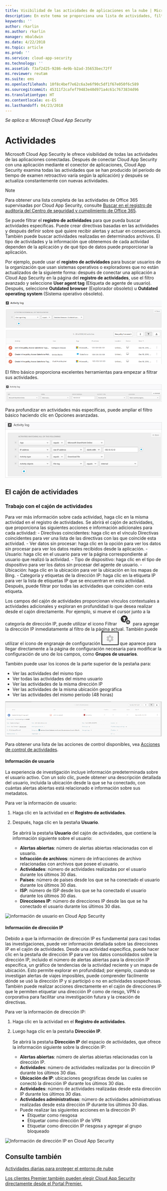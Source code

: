 ```yaml
---
title: Visibilidad de las actividades de aplicaciones en la nube | Microsoft Docs
description: En este tema se proporciona una lista de actividades, filtros y parámetros de coincidencia que se pueden aplicar a directivas de actividad.
keywords: ''
author: rkarlin
ms.author: rkarlin
manager: mbaldwin
ms.date: 4/22/2018
ms.topic: article
ms.prod: ''
ms.service: cloud-app-security
ms.technology: ''
ms.assetid: f3af2d25-9286-4e9b-b2ad-35653bec72ff
ms.reviewer: reutam
ms.suite: ems
ms.openlocfilehash: 10f8c4bef7e62c6a3e6f90c5df1f67e050f6c589
ms.sourcegitcommit: 45311f2cafef79483e40d971a4c61c7673834d96
ms.translationtype: HT
ms.contentlocale: es-ES
ms.lasthandoff: 04/23/2018
---
```

*Se aplica a: Microsoft Cloud App Security*


# <a name="activities"></a>Actividades
Microsoft Cloud App Security le ofrece visibilidad de todas las actividades de las aplicaciones conectadas. Después de conectar Cloud App Security con una aplicación mediante el conector de aplicaciones, Cloud App Security examina todas las actividades que se han producido (el período de tiempo de examen retroactivo varía según la aplicación) y después se actualiza constantemente con nuevas actividades. 

> [!NOTE] 
> Para obtener una lista completa de las actividades de Office 365 supervisadas por Cloud App Security, consulte [Buscar en el registro de auditoría del Centro de seguridad y cumplimiento de Office 365](https://support.office.com/article/Search-the-audit-log-in-the-Office-365-Security-Compliance-Center-0d4d0f35-390b-4518-800e-0c7ec95e946c?ui=en-US&rs=en-US&ad=US#ID0EABAAA=Audited_activities).

Se puede filtrar el **registro de actividades** para que pueda buscar actividades específicas. Puede crear directivas basadas en las actividades y después definir sobre qué quiere recibir alertas y actuar en consecuencia. También puede buscar actividades realizadas en determinados archivos. El tipo de actividades y la información que obtenemos de cada actividad dependen de la aplicación y de qué tipo de datos puede proporcionar la aplicación. 

Por ejemplo, puede usar el **registro de actividades** para buscar usuarios de la organización que usan sistemas operativos o exploradores que no están actualizados de la siguiente forma: después de conectar una aplicación a Cloud App Security en la página del **registro de actividades**, use el filtro avanzado y seleccione **User agent tag** (Etiqueta de agente de usuario). Después, seleccione **Outdated browser** (Explorador obsoleto) u **Outdated operating system** (Sistema operativo obsoleto).

 ![Ejemplo de actividad de explorador obsoleto](media/activity-example-outdated.png)
 
El filtro básico proporciona excelentes herramientas para empezar a filtrar sus actividades.

 ![filtro de registro de actividad básica](media/activity-log-filter-basic.png)

Para profundizar en actividades más específicas, puede ampliar el filtro básico haciendo clic en Opciones avanzadas.

 ![filtro de registro de actividad avanzada](media/activity-log-filter-advanced.png)


## <a name="the-activity-drawer"></a>El cajón de actividades

### <a name="working-with-the-activity-drawer"></a>Trabajo con el cajón de actividades

Para ver más información sobre cada actividad, haga clic en la misma actividad en el registro de actividades. Se abrirá el cajón de actividades, que proporciona las siguientes acciones e información adicionales para cada actividad:
    - Directivas coincidentes: haga clic en el vínculo Directivas coincidentes para ver una lista de las directivas con las que coincide esta actividad.
    - Ver datos sin procesar: haga clic en la opción para ver los datos sin procesar para ver los datos reales recibidos desde la aplicación.
    - Usuario: haga clic en el usuario para ver la página correspondiente al usuario que realizó la actividad. 
    - Tipo de dispositivo: haga clic en el tipo de dispositivo para ver los datos sin procesar del agente de usuario. 
    - Ubicación: haga clic en la ubicación para ver la ubicación en los mapas de Bing.
    - Categoría y etiquetas de la dirección IP: haga clic en la etiqueta IP para ver la lista de etiquetas IP que se encuentran en esta actividad. Después, puede filtrar por todas las actividades que coinciden con esta etiqueta.    

 Los campos del cajón de actividades proporcionan vínculos contextuales a actividades adicionales y exploran en profundidad lo que desea realizar desde el cajón directamente. Por ejemplo, si mueve el cursor junto a la categoría de dirección IP, puede utilizar el icono Filtrar ![Agregar a filtro](./media/add-to-filter-icon.png) para agregar la dirección IP inmediatamente al filtro de la página actual. También puede utilizar el icono de engranaje de configuración ![icono de configuración](./media/contextual-settings-icon.png) que aparece para llegar directamente a la página de configuración necesaria para modificar la configuración de uno de los campos, como **Grupos de usuarios**.

 También puede usar los iconos de la parte superior de la pestaña para:
 - Ver las actividades del mismo tipo
 - Ver todas las actividades del mismo usuario
 - Ver las actividades de la misma dirección IP
 - Ver las actividades de la misma ubicación geográfica
 - Ver las actividades del mismo período (48 horas)
 
![cajón de actividades](./media/activity-drawer.png "cajón de actividades")  
  
Para obtener una lista de las acciones de control disponibles, vea [Acciones de control de actividades](governance-actions.md#activity-governance-actions).

#### <a name="user-insights"></a>Información de usuario

La experiencia de investigación incluye información predeterminada sobre el usuario activo. Con un solo clic, puede obtener una descripción detallada del usuario, incluida la ubicación desde la que se ha conectado, con cuántas alertas abiertas está relacionado e información sobre sus metadatos.

Para ver la información de usuario:

1. Haga clic en la actividad en el **Registro de actividades**.

2. Después, haga clic en la pestaña **Usuario**. <br></br> Se abrirá la pestaña **Usuario** del cajón de actividades, que contiene la información siguiente sobre el usuario:
    - **Alertas abiertas**: número de alertas abiertas relacionadas con el usuario.
    - **Infracción de archivos**: número de infracciones de archivo relacionadas con archivos que posee el usuario.
    - **Actividades**: número de actividades realizadas por el usuario durante los últimos 30 días.
    - **Países**: número de países desde los que se ha conectado el usuario durante los últimos 30 días.
    - **ISP**: número de ISP desde los que se ha conectado el usuario durante los últimos 30 días.
    - **Direcciones IP**: número de direcciones IP desde las que se ha conectado el usuario durante los últimos 30 días.

![información de usuario en Cloud App Security](./media/user-insights.png)

#### <a name="ip-address-insights"></a>Información de dirección IP

Debido a que la información de dirección IP es fundamental para casi todas las investigaciones, puede ver información detallada sobre las direcciones IP en el cajón de actividades. Desde una actividad específica, puede hacer clic en la pestaña de dirección IP para ver los datos consolidados sobre la dirección IP, incluido el número de alertas abiertas para la dirección IP específica, un gráfico de tendencias de la actividad reciente y un mapa de ubicación. Esto permite explorar en profundidad; por ejemplo, cuando se investigan alertas de viajes imposibles, puede comprender fácilmente dónde se usó la dirección IP y si participó o no en actividades sospechosas. También puede realizar acciones directamente en el cajón de direcciones IP que le permiten etiquetar una dirección IP como de riesgo, VPN o corporativa para facilitar una investigación futura y la creación de directivas.

Para ver la información de dirección IP:

1. Haga clic en la actividad en el **Registro de actividades**.

2. Luego haga clic en la pestaña **Dirección IP**. <br></br> Se abrirá la pestaña **Dirección IP** del espacio de actividades, que ofrece la información siguiente sobre la dirección IP:
    - **Alertas abiertas**: número de alertas abiertas relacionadas con la dirección IP.
    - **Actividades**: número de actividades realizadas por la dirección IP durante los últimos 30 días.
    - **Ubicación de IP**: ubicaciones geográficas desde las cuales se conectó la dirección IP durante los últimos 30 días.
    - **Actividades**: número de actividades realizadas desde esta dirección IP durante los últimos 30 días.
    - **Actividades administrativas**: número de actividades administrativas realizadas desde esta dirección IP durante los últimos 30 días.
    - Puede realizar las siguientes acciones en la dirección IP:
        - Etiquetar como riesgosa 
        - Etiquetar como dirección IP de VPN
        - Etiquetar como dirección IP riesgosa y agregar al grupo bloqueado


![Información de dirección IP en Cloud App Security](./media/ip-address-insights.png)


## <a name="see-also"></a>Consulte también  
[Actividades diarias para proteger el entorno de nube](daily-activities-to-protect-your-cloud-environment.md)   

[Los clientes Premier también pueden elegir Cloud App Security directamente desde el Portal Premier.](https://premier.microsoft.com/)  
  
  